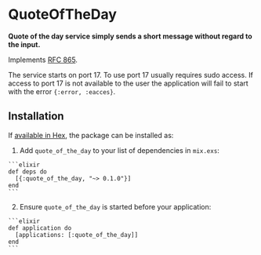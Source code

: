 # QuoteOfTheDay

**Quote of the day service simply sends a short message without regard
to the input.**

Implements [RFC 865](https://tools.ietf.org/html/rfc865).

The service starts on port 17. To use port 17 usually requires sudo access. If access to port 17 is not available to the user the application will fail to start with the error `{:error, :eacces}`.

## Installation

If [available in Hex](https://hex.pm/docs/publish), the package can be installed as:

  1. Add `quote_of_the_day` to your list of dependencies in `mix.exs`:

    ```elixir
    def deps do
      [{:quote_of_the_day, "~> 0.1.0"}]
    end
    ```

  2. Ensure `quote_of_the_day` is started before your application:

    ```elixir
    def application do
      [applications: [:quote_of_the_day]]
    end
    ```
